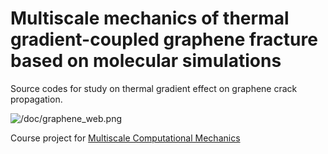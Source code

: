 # Multiscale mechanics of thermal gradient-coupled graphene fracture based on molecular simulations
Source codes for study on thermal gradient effect on graphene crack propagation.

![/doc/graphene_web.png]()

Course project for [Multiscale Computational Mechanics](https://classes.cornell.edu/browse/roster/SP21/class/MAE/6260)

